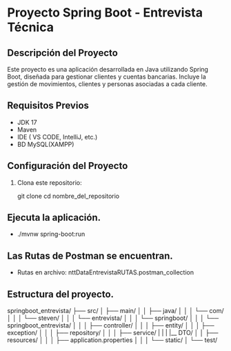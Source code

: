 # Proyecto Spring Boot - Entrevista Técnica

## Descripción del Proyecto

Este proyecto es una aplicación desarrollada en Java utilizando Spring Boot, diseñada para gestionar clientes y cuentas bancarias. Incluye la gestión de movimientos, clientes y personas asociadas a cada cliente.

## Requisitos Previos

- JDK 17
- Maven
- IDE ( VS CODE, IntelliJ, etc.)
- BD MySQL(XAMPP)


## Configuración del Proyecto

1. Clona este repositorio:

   git clone
   cd nombre_del_repositorio



## Ejecuta la aplicación.

- ./mvnw spring-boot:run

## Las Rutas de Postman se encuentran.
- Rutas en archivo: nttDataEntrevistaRUTAS.postman_collection



## Estructura del proyecto.
springboot_entrevista/
├── src/
│   ├── main/
│   │   ├── java/
│   │   │   └── com/
│   │   │       └── steven/
│   │   │           └── entrevista/
│   │   │               └── springboot/
│   │   │                   └── springboot_entrevista/
│   │   │                       ├── controller/
│   │   │                       ├── entity/
│   │   │                       ├── exception/
│   │   │                       ├── repository/
│   │   │                       ├── service/
|   |   |                       |__ DTO/
│   │   ├── resources/
│   │   │   ├── application.properties
│   │   │   └── static/
│   └── test/
